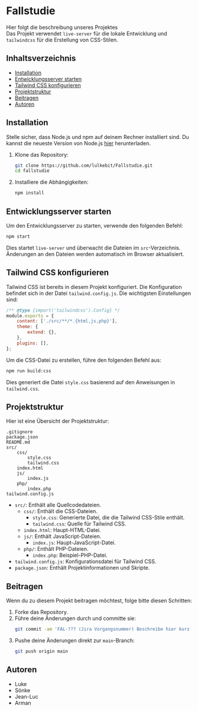 # Fallstudie

Hier folgt die beschreibung unseres Projektes <br>
Das Projekt verwendet `live-server` für die lokale Entwicklung und `tailwindcss` für die Erstellung von CSS-Stilen.

## Inhaltsverzeichnis

-   [Installation](#installation)
-   [Entwicklungsserver starten](#entwicklungsserver-starten)
-   [Tailwind CSS konfigurieren](#tailwind-css-konfigurieren)
-   [Projektstruktur](#projektstruktur)
-   [Beitragen](#beitragen)
-   [Autoren](#autoren)

## Installation

Stelle sicher, dass Node.js und npm auf deinem Rechner installiert sind. Du kannst die neueste Version von Node.js [hier](https://nodejs.org/) herunterladen.

1. Klone das Repository:

    ```sh
    git clone https://github.com/lulkebit/Fallstudie.git
    cd fallstudie
    ```

2. Installiere die Abhängigkeiten:
    ```sh
    npm install
    ```

## Entwicklungsserver starten

Um den Entwicklungsserver zu starten, verwende den folgenden Befehl:

```sh
npm start
```

Dies startet `live-server` und überwacht die Dateien im `src`-Verzeichnis. Änderungen an den Dateien werden automatisch im Browser aktualisiert.

## Tailwind CSS konfigurieren

Tailwind CSS ist bereits in diesem Projekt konfiguriert. Die Konfiguration befindet sich in der Datei `tailwind.config.js`. Die wichtigsten Einstellungen sind:

```js
/** @type {import('tailwindcss').Config} */
module.exports = {
    content: ['./src/**/*.{html,js,php}'],
    theme: {
        extend: {},
    },
    plugins: [],
};
```

Um die CSS-Datei zu erstellen, führe den folgenden Befehl aus:

```sh
npm run build:css
```

Dies generiert die Datei `style.css` basierend auf den Anweisungen in `tailwind.css`.

## Projektstruktur

Hier ist eine Übersicht der Projektstruktur:

```
.gitignore
package.json
README.md
src/
    css/
        style.css
        tailwind.css
    index.html
    js/
        index.js
    php/
        index.php
tailwind.config.js
```

-   `src/`: Enthält alle Quellcodedateien.
    -   `css/`: Enthält die CSS-Dateien.
        -   `style.css`: Generierte Datei, die die Tailwind CSS-Stile enthält.
        -   `tailwind.css`: Quelle für Tailwind CSS.
    -   `index.html`: Haupt-HTML-Datei.
    -   `js/`: Enthält JavaScript-Dateien.
        -   `index.js`: Haupt-JavaScript-Datei.
    -   `php/`: Enthält PHP-Dateien.
        -   `index.php`: Beispiel-PHP-Datei.
-   `tailwind.config.js`: Konfigurationsdatei für Tailwind CSS.
-   `package.json`: Enthält Projektinformationen und Skripte.

## Beitragen

Wenn du zu diesem Projekt beitragen möchtest, folge bitte diesen Schritten:

1. Forke das Repository.
2. Führe deine Änderungen durch und committe sie:
    ```sh
    git commit -am 'FAL-??? (Jira Vorgangsnummer) Beschreibe hier kurz deine änderung'
    ```
3. Pushe deine Änderungen direkt zur `main`-Branch:
    ```sh
    git push origin main
    ```

## Autoren

-   Luke
-   Sönke
-   Jean-Luc
-   Arman
